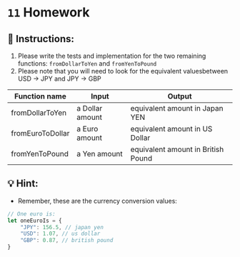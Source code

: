 # `11` Homework 

## 📝 Instructions:

1. Please write the tests and implementation for the two remaining functions: `fromDollarToYen` and `fromYenToPound`
2. Please note that you will need to look for the equivalent values ​​between USD -> JPY and JPY -> GBP

| Function name     | Input             | Output                            |
| ----------------- | ----------------- | ----------------------------------|
| fromDollarToYen   | a Dollar amount   | equivalent amount in Japan YEN    |
| fromEuroToDollar  | a Euro amount     | equivalent amount in US Dollar    |
| fromYenToPound    | a Yen amount      | equivalent amount in British Pound|

## 💡 Hint:

+ Remember, these are the currency conversion values:

```js
// One euro is:
let oneEuroIs = {
    "JPY": 156.5, // japan yen
    "USD": 1.07, // us dollar
    "GBP": 0.87, // british pound
}
```
